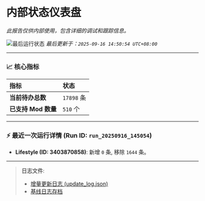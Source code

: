 # 内部状态仪表盘

*此报告仅供内部使用，包含详细的调试和跟踪信息。*

![最后运行状态](https://img.shields.io/badge/Last%20Run-Success-green)
*最后更新于：`2025-09-16 14:50:54 UTC+08:00`*

---

### 📈 **核心指标**

| 指标 | 状态 |
| :--- | :--- |
| **当前待办总数** | ``17898`` 条 |
| **已支持 Mod 数量** | ``510`` 个 |

---

### ⚡ **最近一次运行详情 (Run ID: ``run_20250916_145054``)**

*   **Lifestyle (ID: 3403870858)**: 新增 `0` 条, 移除 `1644` 条。

---

> **日志文件**:
> *   [增量更新日志 (update_log.json)](../data/logs/update_log.json)
> *   [基线日志存档](../data/logs/archive/)
